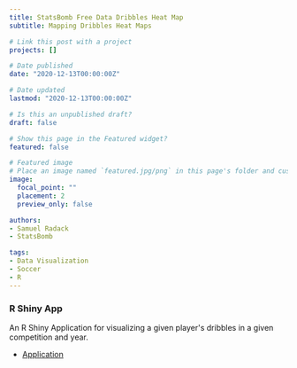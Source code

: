 ```yaml
---
title: StatsBomb Free Data Dribbles Heat Map
subtitle: Mapping Dribbles Heat Maps

# Link this post with a project
projects: []

# Date published
date: "2020-12-13T00:00:00Z"

# Date updated
lastmod: "2020-12-13T00:00:00Z"

# Is this an unpublished draft?
draft: false

# Show this page in the Featured widget?
featured: false

# Featured image
# Place an image named `featured.jpg/png` in this page's folder and customize its options here.
image:
  focal_point: ""
  placement: 2
  preview_only: false

authors:
- Samuel Radack
- StatsBomb

tags:
- Data Visualization
- Soccer
- R
---
```


### R Shiny App
An R Shiny Application for visualizing a given player's dribbles in a given competition and year.

* [Application](https://samuelradack.shinyapps.io/dribblesHeatMap/)

